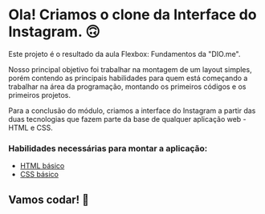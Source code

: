 # Ola! Criamos o clone da Interface do Instagram. 🙃

Este projeto é o resultado da aula Flexbox: Fundamentos da "DIO.me".

Nosso principal objetivo foi trabalhar na montagem de um layout simples, porém contendo as principais habilidades para quem está começando a trabalhar na área da programação, montando os primeiros códigos e os primeiros projetos.

Para a conclusão do módulo, criamos a interface do Instagram a partir das duas tecnologias que fazem parte da base de qualquer aplicação web - HTML e CSS.

### Habilidades necessárias para montar a aplicação:

* [HTML básico](https://www.w3schools.com/html/)
* [CSS básico](https://developer.mozilla.org/pt-BR/docs/Web/CSS)

## Vamos codar! 🚀

